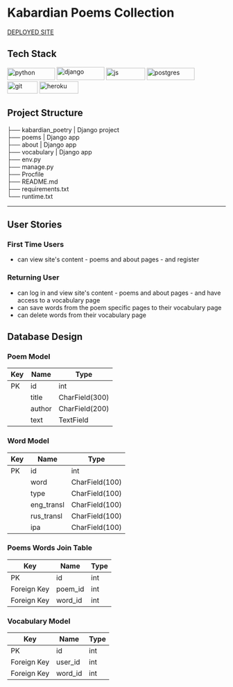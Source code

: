 # Kabardian Poems Collection

[DEPLOYED SITE](https://kabardian-poems-collection-b906b8b63b33.herokuapp.com/)

## Tech Stack
  <tr>
    <td><img src="https://img.shields.io/badge/python-3670A0?style=for-the-badge&logo=python&logoColor=ffdd54" alt="python" width="110" height="28"></td>
    <td><img src="https://img.shields.io/badge/django-%23092E20.svg?style=for-the-badge&logo=django&logoColor=white" alt="django" width="110" height="30"></td>
    <td><img src="https://img.shields.io/badge/javascript-fdd663.svg?style=for-the-badge&logo=javascript&logoColor=fbbc04" alt="js" width="90" height="28"></td>
    <td><img src="https://img.shields.io/badge/PostgreSQL-34517d.svg?style=for-the-badge&logo=PostgreSQL&logoColor=white" alt="postgres" width="110" height="28"></td>
    <td><img src="https://img.shields.io/badge/Git-fc6d26?style=for-the-badge&logo=git&logoColor=white" alt="git" width="70" height="28"></td>
    <td><img src="https://img.shields.io/badge/heroku-4173c9.svg?style=for-the-badge&logo=Heroku&logoColor=white" alt="heroku" width="90" height="28"></td>
</tr>

<!-- ## Project Overview  -->

## Project Structure

├── kabardian_poetry | Django project <br>
├── poems | Django app <br>
├── about | Django app <br>
├── vocabulary | Django app <br>
├── env.py <br>
├── manage.py <br>
├── Procfile <br>
├── README.md <br>
├── requirements.txt <br>
└── runtime.txt 

<!-- ### GitHub Project

Find out project board here: [project board](https://github.com/users/kkumyk/projects/2) -->

<hr>

## User Stories

### First Time Users
- can view site's content - poems and about pages - and register

### Returning User
- can log in and view site's content - poems and about pages - and have access to a vocabulary page
- can save words from the poem specific pages to their vocabulary page
- can delete words from their vocabulary page

## Database Design

### Poem Model
|Key|Name|Type|
|---|---|---|
|PK |id   |int|
|   |title|CharField(300)   |
|   |author   |CharField(200)   |
|   |text   |TextField   |

### Word Model
|Key|Name|Type|
|---|---|---|
|PK |id   |int|
|   |word|CharField(100)   |
|   |type|CharField(100)   |
|   |eng_transl|CharField(100)   |
|   |rus_transl|CharField(100)   |
|   |ipa|CharField(100)   |


### Poems Words Join Table
|Key|Name|Type|
|---|---|---|
|PK |id   |int|
|Foreign Key   |poem_id|int   |
|Foreign Key   |word_id|int   |

### Vocabulary Model
|Key|Name|Type|
|---|---|---|
|PK |id   |int|
|Foreign Key|user_id|int   |
|Foreign Key|word_id|int   |
